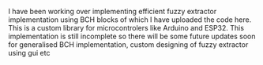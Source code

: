 I have been working over implementing efficient fuzzy extractor implementation using BCH blocks of which I have uploaded the code here.
This is a custom library for microcontrolers like Arduino and ESP32.
This implementation is still incomplete so there will be some future updates soon for generalised BCH implementation, custom designing of fuzzy extractor using gui etc
